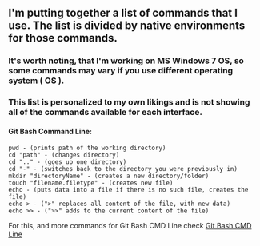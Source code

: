 ## I'm putting together a list of commands that I use. The list is divided by native environments for those commands. 

### It's worth noting, that I'm working on MS Windows 7 OS, so some commands may vary if you use different operating system ( OS ).
### This list is personalized to my own likings and is not showing all of the commands available for each interface. 


#### Git Bash Command Line:

``` 
pwd - (prints path of the working directory)
cd "path" - (changes directory)
cd ".." - (goes up one directory)
cd "-" - (switches back to the directory you were previously in)
mkdir "directoryName" - (creates a new directory/folder)
touch "filename.filetype" - (creates new file)
echo - (puts data into a file if there is no such file, creates the file)
echo > - (">" replaces all content of the file, with new data)
echo >> - (">>" adds to the current content of the file)

```
For this, and more commands for Git Bash CMD Line check
[Git Bash CMD Line](https://git-scm.com/book/en/v2/Getting-Started-The-Command-Line)
